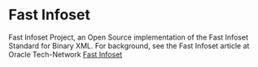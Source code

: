 # Fast Infoset

Fast Infoset Project, an Open Source implementation of the Fast Infoset Standard for Binary XML.
For background, see the Fast Infoset article at Oracle Tech-Network [Fast Infoset](http://www.oracle.com/technetwork/articles/javase/fastinfoset-139262.html)
